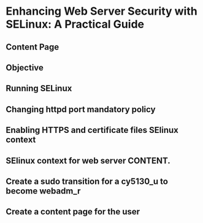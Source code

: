 # Enhancing Web Server Security with SELinux: A Practical Guide
## Content Page
## Objective
## Running SELinux
## Changing httpd port mandatory policy
## Enabling HTTPS and certificate files SElinux context
## SElinux context for web server CONTENT.
## Create a sudo transition for a cy5130_u to become webadm_r
## Create a content page for the user
